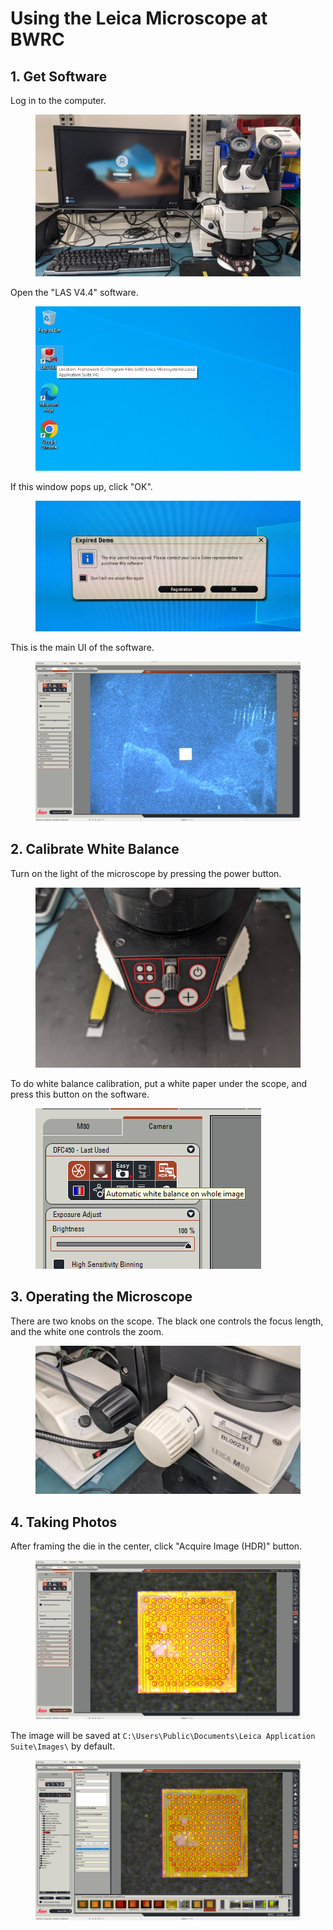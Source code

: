 # Using the Leica Microscope at BWRC

## 1. Get Software

Log in to the computer.

<figure><img src="../.gitbook/assets/image (6).png" alt=""><figcaption></figcaption></figure>

Open the "LAS V4.4" software.

<figure><img src="../.gitbook/assets/image (3).png" alt=""><figcaption></figcaption></figure>

If this window pops up, click "OK".

<figure><img src="../.gitbook/assets/image (12).png" alt=""><figcaption></figcaption></figure>



This is the main UI of the software.

<figure><img src="../.gitbook/assets/image (1) (2).png" alt=""><figcaption></figcaption></figure>



## 2. Calibrate White Balance

Turn on the light of the microscope by pressing the power button.

<figure><img src="../.gitbook/assets/image.png" alt=""><figcaption></figcaption></figure>



To do white balance calibration, put a white paper under the scope, and press this button on the software.

<figure><img src="../.gitbook/assets/image (2) (2).png" alt=""><figcaption></figcaption></figure>



## 3. Operating the Microscope

There are two knobs on the scope. The black one controls the focus length, and the white one controls the zoom.

<figure><img src="../.gitbook/assets/image (15).png" alt=""><figcaption></figcaption></figure>



## 4. Taking Photos

After framing the die in the center, click "Acquire Image (HDR)" button.

<figure><img src="../.gitbook/assets/image (3) (4).png" alt=""><figcaption></figcaption></figure>

The image will be saved at `C:\Users\Public\Documents\Leica Application Suite\Images\` by default.

<figure><img src="../.gitbook/assets/image (4) (1).png" alt=""><figcaption></figcaption></figure>

